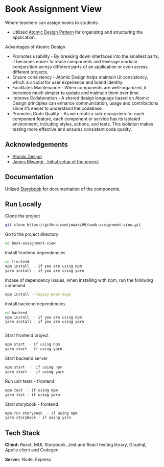 # Book Assignment View

Where teachers can assign books to students.

- Utilized [Atomic Design Pattern](https://bradfrost.com/) for organizing and structuring the application.

Advantages of Atomic Design

- Promotes usability - By breaking down interfaces into the smallest parts, it becomes easier to reuse components and leverage modular composition across different parts of an application or even across different projects.
- Ensure consistency - Atomic Design helps maintain UI consistency, which is crucial for user experience and brand identity.
- Facilitates Maintenance - When components are well-organized, it becomes much simpler to update and maintain them over time.
- Improve Collaboration - A shared design language based on Atomic Design principles can enhance communication, usage and contributions since it’s easier to understand the codebase.
- Promotes Code Quality - As we create a sub-ecosystem for each component feature, each component or service has its isolated environment, including styles, actions, and tests. This isolation makes testing more effective and ensures consistent code quality.

## Acknowledgements

- [Atomic Design](https://bradfrost.com/)
- [James Mwangi - Initial setup of the project](https://github.com/jamesmwangi55)

## Documentation

Utilzed [Storybook](https://storybook.js.org/) for documentation of the components.

## Run Locally

Clone the project

```bash
git clone https://github.com/jmwakz99/book-assignment-view.git

```

Go to the project directory

```bash
cd book-assignment-view
```

Install frontend dependencies

```bash
cd frontend
npm install  - if you are using npm
yarn install - if you are using yarn


```

Incase of dependency issues, when installing with npm, run the following command

```bash
npm install --legacy-peer-deps
```

Install backend dependencies

```bash
cd backend
npm install  - if you are using npm
yarn install - if you are using yarn



```

Start frontend project

```bash
npm start  - if using npm
yarn start - if using yarn

```

Start backend server

```bash
npm start  -  if using npm
yarn start -  if using yarn

```

Run unit tests - frontend

```bash
npm test  - if using npm
yarn test - if using yarn

```

Start storybook - frontend

```bash
npm run storybook  - if using npm
yarn storybook - if using yarn

```

## Tech Stack

**Client:** React, MUI, Storybook, Jest and React testing library, Graphql, Apollo client and Codegen

**Server:** Node, Express
